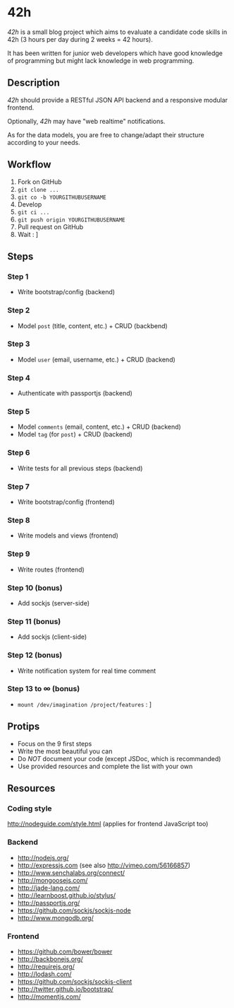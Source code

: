 42h
===

*42h* is a small blog project which aims to evaluate a candidate code skills in 42h (3 hours per day during 2 weeks = 42 hours).

It has been written for junior web developers which have good knowledge of programming but might lack knowledge in web programming.


## Description
*42h* should provide a RESTful JSON API backend and a responsive modular frontend.

Optionally, *42h* may have "web realtime" notifications.

As for the data models, you are free to change/adapt their structure according to your needs.

## Workflow 

1. Fork on GitHub
2. `git clone ...`
3. `git co -b YOURGITHUBUSERNAME`
3. Develop
4. `git ci ...`
5. `git push origin YOURGITHUBUSERNAME`
6. Pull request on GitHub
7. Wait : ]

## Steps

### Step 1
* Write bootstrap/config (backend)

### Step 2
* Model `post` (title, content, etc.) + CRUD (backbend)

### Step 3
* Model `user` (email, username, etc.) + CRUD (backend)

### Step 4
* Authenticate with passportjs (backend)

### Step 5
* Model `comments` (email, content, etc.) + CRUD (backend)
* Model `tag` (for `post`) + CRUD (backend)

### Step 6
* Write tests for all previous steps (backend)

### Step 7
* Write bootstrap/config (frontend)

### Step 8
* Write models and views (frontend)

### Step 9
* Write routes (frontend)

### Step 10 (bonus)
* Add sockjs (server-side)

### Step 11 (bonus)
* Add sockjs (client-side)

### Step 12 (bonus)
* Write notification system for real time comment

### Step 13 to ∞ (bonus)
* `mount /dev/imagination /project/features` : ]

## Protips
* Focus on the 9 first steps
* Write the most beautiful you can
* Do *NOT* document your code (except JSDoc, which is recommanded)
* Use provided resources and complete the list with your own

## Resources

### Coding style
http://nodeguide.com/style.html (applies for frontend JavaScript too)

### Backend
* http://nodejs.org/
* http://expressjs.com (see also http://vimeo.com/56166857)
* http://www.senchalabs.org/connect/
* http://mongoosejs.com/
* http://jade-lang.com/
* http://learnboost.github.io/stylus/
* http://passportjs.org/
* https://github.com/sockjs/sockjs-node
* http://www.mongodb.org/

### Frontend
* https://github.com/bower/bower
* http://backbonejs.org/
* http://requirejs.org/
* http://lodash.com/
* https://github.com/sockjs/sockjs-client
* http://twitter.github.io/bootstrap/
* http://momentjs.com/
